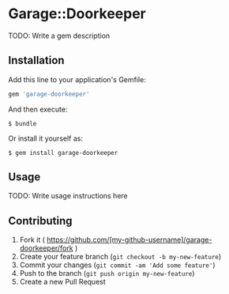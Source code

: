 # Garage::Doorkeeper

TODO: Write a gem description

## Installation

Add this line to your application's Gemfile:

```ruby
gem 'garage-doorkeeper'
```

And then execute:

    $ bundle

Or install it yourself as:

    $ gem install garage-doorkeeper

## Usage

TODO: Write usage instructions here

## Contributing

1. Fork it ( https://github.com/[my-github-username]/garage-doorkeeper/fork )
2. Create your feature branch (`git checkout -b my-new-feature`)
3. Commit your changes (`git commit -am 'Add some feature'`)
4. Push to the branch (`git push origin my-new-feature`)
5. Create a new Pull Request
